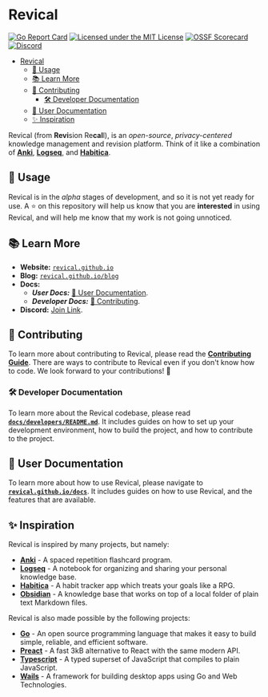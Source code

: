 <!-- Part of the Revical Project, under the MIT license. See '/LICENSE' for license information. SPDX-License-Identifier: MIT License. -->

# Revical

[![Go Report Card](https://goreportcard.com/badge/github.com/revical/revical)](https://goreportcard.com/report/github.com/revical/revical)
[![Licensed under the MIT License](https://img.shields.io/badge/License-MIT-blue.svg)](https://github.com/skifli/exeme/blob/master/LICENSE)
[![OSSF Scorecard](https://img.shields.io/ossf-scorecard/github.com/revical/revical?label=openssf%20scorecard&style=flat)](https://api.securityscorecards.dev/projects/github.com/revical/revical)
[![Discord](https://img.shields.io/discord/1166348582689976411?label=discord)](https://discord.gg/djqx9Xzyjc)


- [Revical](#revical)
  - [👀 Usage](#-usage)
  - [📚 Learn More](#-learn-more)
  - [🌟 Contributing](#-contributing)
    - [🛠️ Developer Documentation](#️-developer-documentation)
  - [👤 User Documentation](#-user-documentation)
  - [✨ Inspiration](#-inspiration)

Revical (from **Revi**sion Re**cal**l), is an *open-source*, *privacy-centered* knowledge management and revision platform. Think of it like a combination of [**Anki**](https://apps.ankiweb.net), [**Logseq**](https://logseq.com), and [**Habitica**](https://habitica.com).

## 👀 Usage

Revical is in the *alpha* stages of development, and so it is not yet ready for use. A ⭐ on this repository will help us know that you are **interested** in using Revical, and will help me know that my work is not going unnoticed.

## 📚 Learn More

- **Website:** [`revical.github.io`](https://revical.github.io)
- **Blog:** [`revical.github.io/blog`](https://revical.github.io/blog)
- **Docs:**
  - **_User Docs:_** [👤 User Documentation](#-user-documentation).
  - **_Developer Docs:_** [🌟 Contributing](#-contributing).
- **Discord:** [Join Link](https://discord.gg/djqx9Xzyjc).

## 🌟 Contributing

To learn more about contributing to Revical, please read the [**Contributing Guide**](CONTRIBUTING.md). There are ways to contribute to Revical even if you don't know how to code. We look forward to your contributions! 🚀

### 🛠️ Developer Documentation

To learn more about the Revical codebase, please read [**`docs/developers/README.md`**](docs/developers/README.md). It includes guides on how to set up your development environment, how to build the project, and how to contribute to the project.

## 👤 User Documentation

To learn more about how to use Revical, please navigate to [**`revical.github.io/docs`**](https://revical.github.io/docs). It includes guides on how to use Revical, and the features that are available.

## ✨ Inspiration

Revical is inspired by many projects, but namely:

- [**Anki**](https://apps.ankiweb.net) - A spaced repetition flashcard program.
- [**Logseq**](https://logseq.com) - A notebook for organizing and sharing your personal knowledge base.
- [**Habitica**](https://habitica.com) - A habit tracker app which treats your goals like a RPG.
- [**Obsidian**](https://obsidian.md) - A knowledge base that works on top of a local folder of plain text Markdown files.

Revical is also made possible by the following projects:

- [**Go**](https://golang.org) - An open source programming language that makes it easy to build simple, reliable, and efficient software.
- [**Preact**](https://preactjs.com) - A fast 3kB alternative to React with the same modern API.
- [**Typescript**](https://www.typescriptlang.org) - A typed superset of JavaScript that compiles to plain JavaScript.
- [**Wails**](https://wails.io) - A framework for building desktop apps using Go and Web Technologies.
